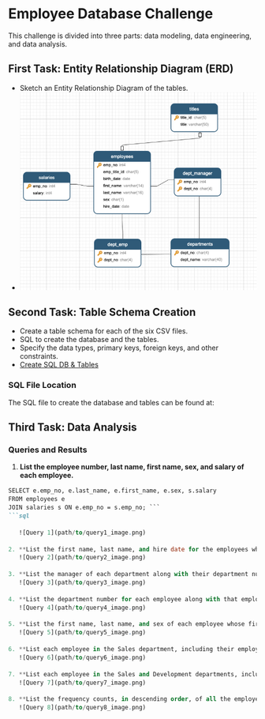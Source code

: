 
# Employee Database Challenge

This challenge is divided into three parts: data modeling, data engineering, and data analysis.

## First Task: Entity Relationship Diagram (ERD)

- Sketch an Entity Relationship Diagram of the tables.
- ![ERD](EmployeeSQL/images/ERD_entity_relationship_diagram_SQL_2024-07-22_22-58-57.png)

## Second Task: Table Schema Creation

- Create a table schema for each of the six CSV files.
- SQL to create the database and the tables.
- Specify the data types, primary keys, foreign keys, and other constraints.
- [Create SQL DB & Tables](EmployeeSQL/SQL_create_statements/SQL_Create_all_tables.sql)
  

### SQL File Location
The SQL file to create the database and tables can be found at:


## Third Task: Data Analysis

### Queries and Results

1. **List the employee number, last name, first name, sex, and salary of each employee.**
```markdown
SELECT e.emp_no, e.last_name, e.first_name, e.sex, s.salary
FROM employees e
JOIN salaries s ON e.emp_no = s.emp_no; ```
```sql

   ![Query 1](path/to/query1_image.png)

2. **List the first name, last name, and hire date for the employees who were hired in 1986.**
   ![Query 2](path/to/query2_image.png)

3. **List the manager of each department along with their department number, department name, employee number, last name, and first name.**
   ![Query 3](path/to/query3_image.png)

4. **List the department number for each employee along with that employee’s employee number, last name, first name, and department name.**
   ![Query 4](path/to/query4_image.png)

5. **List the first name, last name, and sex of each employee whose first name is Hercules and whose last name begins with the letter B.**
   ![Query 5](path/to/query5_image.png)

6. **List each employee in the Sales department, including their employee number, last name, and first name.**
   ![Query 6](path/to/query6_image.png)

7. **List each employee in the Sales and Development departments, including their employee number, last name, first name, and department name.**
   ![Query 7](path/to/query7_image.png)

8. **List the frequency counts, in descending order, of all the employee last names (that is, how many employees share each last name).**
   ![Query 8](path/to/query8_image.png)
